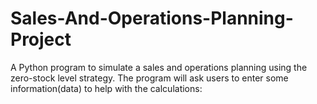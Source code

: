 # Sales-And-Operations-Planning-Project
A Python program to simulate a sales and operations planning using the zero-stock level strategy.
The program will ask users to enter some information(data) to help with the calculations:
